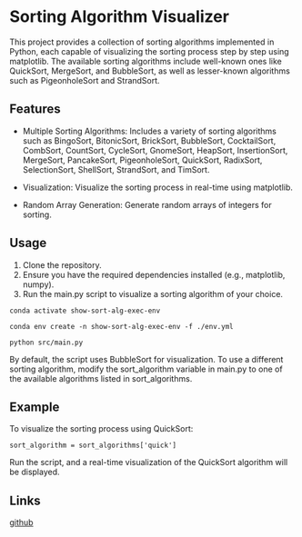 # Sorting Algorithm Visualizer

This project provides a collection of sorting algorithms implemented in Python, each capable of visualizing the sorting process step by step using matplotlib. The available sorting algorithms include well-known ones like QuickSort, MergeSort, and BubbleSort, as well as lesser-known algorithms such as PigeonholeSort and StrandSort.

## Features

- Multiple Sorting Algorithms: Includes a variety of sorting algorithms such as BingoSort, BitonicSort, BrickSort, BubbleSort, CocktailSort, CombSort, CountSort, CycleSort, GnomeSort, HeapSort, InsertionSort, MergeSort, PancakeSort, PigeonholeSort, QuickSort, RadixSort, SelectionSort, ShellSort, StrandSort, and TimSort.

- Visualization: Visualize the sorting process in real-time using matplotlib.

- Random Array Generation: Generate random arrays of integers for sorting.

## Usage

1. Clone the repository.
2. Ensure you have the required dependencies installed (e.g., matplotlib, numpy).
3. Run the main.py script to visualize a sorting algorithm of your choice.

```
conda activate show-sort-alg-exec-env

conda env create -n show-sort-alg-exec-env -f ./env.yml

python src/main.py

```

By default, the script uses BubbleSort for visualization. To use a different sorting algorithm, modify the sort_algorithm variable in main.py to one of the available algorithms listed in sort_algorithms.

## Example

To visualize the sorting process using QuickSort:

```
sort_algorithm = sort_algorithms['quick']
```

Run the script, and a real-time visualization of the QuickSort algorithm will be displayed.

## Links

[github](https://github.com/Diegoomal)